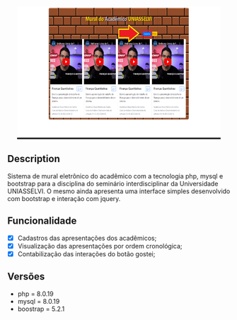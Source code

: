 <p align="center">
    <img width="460" height="300" src="img/apresentacao.gif">
<p>

## Description
Sistema de mural eletrônico do acadêmico com a tecnologia php, mysql e bootstrap para a disciplina do seminário interdisciplinar da Universidade UNIASSELVI. O mesmo ainda apresenta uma interface simples desenvolvido com bootstrap e interação com jquery.
## Funcionalidade
- [x] Cadastros das apresentações dos acadêmicos;
- [x] Visualização das apresentações por ordem cronológica;
- [x] Contabilização das interações do botão gostei;

## Versões
- php = 8.0.19
- mysql = 8.0.19
- boostrap = 5.2.1